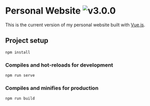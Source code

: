 # Personal Website ![v3.0.0](https://img.shields.io/github/package-json/v/vmroycroft/vanessaroycroft-v3.svg)
This is the current version of my personal website built with [Vue.js](https://vuejs.org/).

## Project setup

```
npm install
```

### Compiles and hot-reloads for development

```
npm run serve
```

### Compiles and minifies for production

```
npm run build
```
